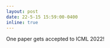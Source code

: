 ```yaml
---
layout: post
date: 22-5-15 15:59:00-0400
inline: true
---
```


One paper gets accepted to ICML 2022!
